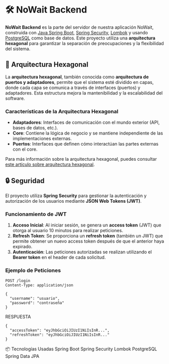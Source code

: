 # 🛠️ NoWait Backend

**NoWait Backend** es la parte del servidor de nuestra aplicación NoWait, construida con [Java Spring Boot](https://spring.io/projects/spring-boot), [Spring Security](https://spring.io/projects/spring-security), [Lombok](https://projectlombok.org/) y usando [PostgreSQL](https://www.postgresql.org/) como base de datos. Este proyecto utiliza una **arquitectura hexagonal** para garantizar la separación de preocupaciones y la flexibilidad del sistema.

## 📐 Arquitectura Hexagonal

La **arquitectura hexagonal**, también conocida como **arquitectura de puertos y adaptadores**, permite que el sistema esté dividido en capas, donde cada capa se comunica a través de interfaces (puertos) y adaptadores. Esta estructura mejora la mantenibilidad y la escalabilidad del software.

### Características de la Arquitectura Hexagonal

- **Adaptadores**: Interfaces de comunicación con el mundo exterior (API, bases de datos, etc.).
- **Core**: Contiene la lógica de negocio y se mantiene independiente de las implementaciones externas.
- **Puertos**: Interfaces que definen cómo interactúan las partes externas con el core.

Para más información sobre la arquitectura hexagonal, puedes consultar [este artículo sobre arquitectura hexagonal](https://martinfowler.com/bliki/HexagonalArchitecture.html).

## 🔒 Seguridad

El proyecto utiliza **Spring Security** para gestionar la autenticación y autorización de los usuarios mediante **JSON Web Tokens (JWT)**. 

### Funcionamiento de JWT

1. **Acceso Inicial**: Al iniciar sesión, se genera un **access token** (JWT) que otorga al usuario 10 minutos para realizar peticiones.
2. **Refresh Token**: Se proporciona un **refresh token** (también un JWT) que permite obtener un nuevo access token después de que el anterior haya expirado.
3. **Autenticación**: Las peticiones autorizadas se realizan utilizando el **Bearer token** en el header de cada solicitud.

### Ejemplo de Peticiones

```http
POST /login
Content-Type: application/json

{
  "username": "usuario",
  "password": "contraseña"
}
```
RESPUESTA
```
{
  "accessToken": "eyJhbGciOiJIUzI1NiIsInR...",
  "refreshToken": "eyJhbGciOiJIUzI1NiIsInR..."
}
```
📦 Tecnologías Usadas
Spring Boot
Spring Security
Lombok
PostgreSQL
Spring Data JPA
